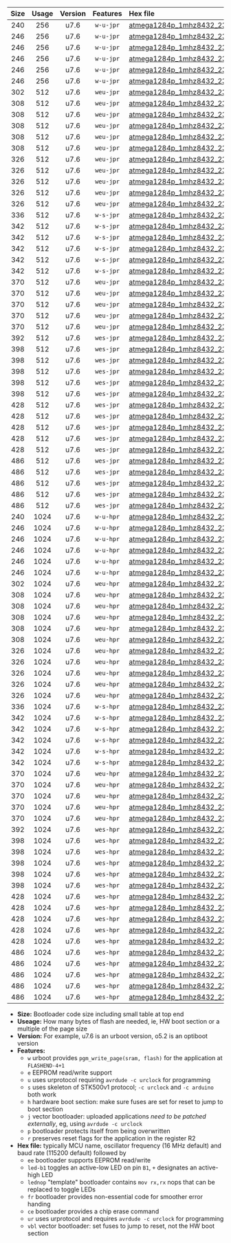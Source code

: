 |Size|Usage|Version|Features|Hex file|
|:-:|:-:|:-:|:-:|:--|
|240|256|u7.6|`w-u-jpr`|[atmega1284p_1mhz8432_230400bps_ur_vbl.hex](https://raw.githubusercontent.com/stefanrueger/urboot/main/atmega1284p_1mhz8432_230400bps_ur_vbl.hex)|
|246|256|u7.6|`w-u-jpr`|[atmega1284p_1mhz8432_230400bps_led+b5_ur_vbl.hex](https://raw.githubusercontent.com/stefanrueger/urboot/main/atmega1284p_1mhz8432_230400bps_led+b5_ur_vbl.hex)|
|246|256|u7.6|`w-u-jpr`|[atmega1284p_1mhz8432_230400bps_led+b7_ur_vbl.hex](https://raw.githubusercontent.com/stefanrueger/urboot/main/atmega1284p_1mhz8432_230400bps_led+b7_ur_vbl.hex)|
|246|256|u7.6|`w-u-jpr`|[atmega1284p_1mhz8432_230400bps_led+c7_ur_vbl.hex](https://raw.githubusercontent.com/stefanrueger/urboot/main/atmega1284p_1mhz8432_230400bps_led+c7_ur_vbl.hex)|
|246|256|u7.6|`w-u-jpr`|[atmega1284p_1mhz8432_230400bps_led+d7_ur_vbl.hex](https://raw.githubusercontent.com/stefanrueger/urboot/main/atmega1284p_1mhz8432_230400bps_led+d7_ur_vbl.hex)|
|246|256|u7.6|`w-u-jpr`|[atmega1284p_1mhz8432_230400bps_lednop_ur_vbl.hex](https://raw.githubusercontent.com/stefanrueger/urboot/main/atmega1284p_1mhz8432_230400bps_lednop_ur_vbl.hex)|
|302|512|u7.6|`weu-jpr`|[atmega1284p_1mhz8432_230400bps_ee_ur_vbl.hex](https://raw.githubusercontent.com/stefanrueger/urboot/main/atmega1284p_1mhz8432_230400bps_ee_ur_vbl.hex)|
|308|512|u7.6|`weu-jpr`|[atmega1284p_1mhz8432_230400bps_ee_led+b5_ur_vbl.hex](https://raw.githubusercontent.com/stefanrueger/urboot/main/atmega1284p_1mhz8432_230400bps_ee_led+b5_ur_vbl.hex)|
|308|512|u7.6|`weu-jpr`|[atmega1284p_1mhz8432_230400bps_ee_led+b7_ur_vbl.hex](https://raw.githubusercontent.com/stefanrueger/urboot/main/atmega1284p_1mhz8432_230400bps_ee_led+b7_ur_vbl.hex)|
|308|512|u7.6|`weu-jpr`|[atmega1284p_1mhz8432_230400bps_ee_led+c7_ur_vbl.hex](https://raw.githubusercontent.com/stefanrueger/urboot/main/atmega1284p_1mhz8432_230400bps_ee_led+c7_ur_vbl.hex)|
|308|512|u7.6|`weu-jpr`|[atmega1284p_1mhz8432_230400bps_ee_led+d7_ur_vbl.hex](https://raw.githubusercontent.com/stefanrueger/urboot/main/atmega1284p_1mhz8432_230400bps_ee_led+d7_ur_vbl.hex)|
|308|512|u7.6|`weu-jpr`|[atmega1284p_1mhz8432_230400bps_ee_lednop_ur_vbl.hex](https://raw.githubusercontent.com/stefanrueger/urboot/main/atmega1284p_1mhz8432_230400bps_ee_lednop_ur_vbl.hex)|
|326|512|u7.6|`weu-jpr`|[atmega1284p_1mhz8432_230400bps_ee_led+b5_fr_ur_vbl.hex](https://raw.githubusercontent.com/stefanrueger/urboot/main/atmega1284p_1mhz8432_230400bps_ee_led+b5_fr_ur_vbl.hex)|
|326|512|u7.6|`weu-jpr`|[atmega1284p_1mhz8432_230400bps_ee_led+b7_fr_ur_vbl.hex](https://raw.githubusercontent.com/stefanrueger/urboot/main/atmega1284p_1mhz8432_230400bps_ee_led+b7_fr_ur_vbl.hex)|
|326|512|u7.6|`weu-jpr`|[atmega1284p_1mhz8432_230400bps_ee_led+c7_fr_ur_vbl.hex](https://raw.githubusercontent.com/stefanrueger/urboot/main/atmega1284p_1mhz8432_230400bps_ee_led+c7_fr_ur_vbl.hex)|
|326|512|u7.6|`weu-jpr`|[atmega1284p_1mhz8432_230400bps_ee_led+d7_fr_ur_vbl.hex](https://raw.githubusercontent.com/stefanrueger/urboot/main/atmega1284p_1mhz8432_230400bps_ee_led+d7_fr_ur_vbl.hex)|
|326|512|u7.6|`weu-jpr`|[atmega1284p_1mhz8432_230400bps_ee_lednop_fr_ur_vbl.hex](https://raw.githubusercontent.com/stefanrueger/urboot/main/atmega1284p_1mhz8432_230400bps_ee_lednop_fr_ur_vbl.hex)|
|336|512|u7.6|`w-s-jpr`|[atmega1284p_1mhz8432_230400bps_vbl.hex](https://raw.githubusercontent.com/stefanrueger/urboot/main/atmega1284p_1mhz8432_230400bps_vbl.hex)|
|342|512|u7.6|`w-s-jpr`|[atmega1284p_1mhz8432_230400bps_led+b5_vbl.hex](https://raw.githubusercontent.com/stefanrueger/urboot/main/atmega1284p_1mhz8432_230400bps_led+b5_vbl.hex)|
|342|512|u7.6|`w-s-jpr`|[atmega1284p_1mhz8432_230400bps_led+b7_vbl.hex](https://raw.githubusercontent.com/stefanrueger/urboot/main/atmega1284p_1mhz8432_230400bps_led+b7_vbl.hex)|
|342|512|u7.6|`w-s-jpr`|[atmega1284p_1mhz8432_230400bps_led+c7_vbl.hex](https://raw.githubusercontent.com/stefanrueger/urboot/main/atmega1284p_1mhz8432_230400bps_led+c7_vbl.hex)|
|342|512|u7.6|`w-s-jpr`|[atmega1284p_1mhz8432_230400bps_led+d7_vbl.hex](https://raw.githubusercontent.com/stefanrueger/urboot/main/atmega1284p_1mhz8432_230400bps_led+d7_vbl.hex)|
|342|512|u7.6|`w-s-jpr`|[atmega1284p_1mhz8432_230400bps_lednop_vbl.hex](https://raw.githubusercontent.com/stefanrueger/urboot/main/atmega1284p_1mhz8432_230400bps_lednop_vbl.hex)|
|370|512|u7.6|`weu-jpr`|[atmega1284p_1mhz8432_230400bps_ee_led+b5_fr_ce_ur_vbl.hex](https://raw.githubusercontent.com/stefanrueger/urboot/main/atmega1284p_1mhz8432_230400bps_ee_led+b5_fr_ce_ur_vbl.hex)|
|370|512|u7.6|`weu-jpr`|[atmega1284p_1mhz8432_230400bps_ee_led+b7_fr_ce_ur_vbl.hex](https://raw.githubusercontent.com/stefanrueger/urboot/main/atmega1284p_1mhz8432_230400bps_ee_led+b7_fr_ce_ur_vbl.hex)|
|370|512|u7.6|`weu-jpr`|[atmega1284p_1mhz8432_230400bps_ee_led+c7_fr_ce_ur_vbl.hex](https://raw.githubusercontent.com/stefanrueger/urboot/main/atmega1284p_1mhz8432_230400bps_ee_led+c7_fr_ce_ur_vbl.hex)|
|370|512|u7.6|`weu-jpr`|[atmega1284p_1mhz8432_230400bps_ee_led+d7_fr_ce_ur_vbl.hex](https://raw.githubusercontent.com/stefanrueger/urboot/main/atmega1284p_1mhz8432_230400bps_ee_led+d7_fr_ce_ur_vbl.hex)|
|370|512|u7.6|`weu-jpr`|[atmega1284p_1mhz8432_230400bps_ee_lednop_fr_ce_ur_vbl.hex](https://raw.githubusercontent.com/stefanrueger/urboot/main/atmega1284p_1mhz8432_230400bps_ee_lednop_fr_ce_ur_vbl.hex)|
|392|512|u7.6|`wes-jpr`|[atmega1284p_1mhz8432_230400bps_ee_vbl.hex](https://raw.githubusercontent.com/stefanrueger/urboot/main/atmega1284p_1mhz8432_230400bps_ee_vbl.hex)|
|398|512|u7.6|`wes-jpr`|[atmega1284p_1mhz8432_230400bps_ee_led+b5_vbl.hex](https://raw.githubusercontent.com/stefanrueger/urboot/main/atmega1284p_1mhz8432_230400bps_ee_led+b5_vbl.hex)|
|398|512|u7.6|`wes-jpr`|[atmega1284p_1mhz8432_230400bps_ee_led+b7_vbl.hex](https://raw.githubusercontent.com/stefanrueger/urboot/main/atmega1284p_1mhz8432_230400bps_ee_led+b7_vbl.hex)|
|398|512|u7.6|`wes-jpr`|[atmega1284p_1mhz8432_230400bps_ee_led+c7_vbl.hex](https://raw.githubusercontent.com/stefanrueger/urboot/main/atmega1284p_1mhz8432_230400bps_ee_led+c7_vbl.hex)|
|398|512|u7.6|`wes-jpr`|[atmega1284p_1mhz8432_230400bps_ee_led+d7_vbl.hex](https://raw.githubusercontent.com/stefanrueger/urboot/main/atmega1284p_1mhz8432_230400bps_ee_led+d7_vbl.hex)|
|398|512|u7.6|`wes-jpr`|[atmega1284p_1mhz8432_230400bps_ee_lednop_vbl.hex](https://raw.githubusercontent.com/stefanrueger/urboot/main/atmega1284p_1mhz8432_230400bps_ee_lednop_vbl.hex)|
|428|512|u7.6|`wes-jpr`|[atmega1284p_1mhz8432_230400bps_ee_led+b5_fr_vbl.hex](https://raw.githubusercontent.com/stefanrueger/urboot/main/atmega1284p_1mhz8432_230400bps_ee_led+b5_fr_vbl.hex)|
|428|512|u7.6|`wes-jpr`|[atmega1284p_1mhz8432_230400bps_ee_led+b7_fr_vbl.hex](https://raw.githubusercontent.com/stefanrueger/urboot/main/atmega1284p_1mhz8432_230400bps_ee_led+b7_fr_vbl.hex)|
|428|512|u7.6|`wes-jpr`|[atmega1284p_1mhz8432_230400bps_ee_led+c7_fr_vbl.hex](https://raw.githubusercontent.com/stefanrueger/urboot/main/atmega1284p_1mhz8432_230400bps_ee_led+c7_fr_vbl.hex)|
|428|512|u7.6|`wes-jpr`|[atmega1284p_1mhz8432_230400bps_ee_led+d7_fr_vbl.hex](https://raw.githubusercontent.com/stefanrueger/urboot/main/atmega1284p_1mhz8432_230400bps_ee_led+d7_fr_vbl.hex)|
|428|512|u7.6|`wes-jpr`|[atmega1284p_1mhz8432_230400bps_ee_lednop_fr_vbl.hex](https://raw.githubusercontent.com/stefanrueger/urboot/main/atmega1284p_1mhz8432_230400bps_ee_lednop_fr_vbl.hex)|
|486|512|u7.6|`wes-jpr`|[atmega1284p_1mhz8432_230400bps_ee_led+b5_fr_ce_vbl.hex](https://raw.githubusercontent.com/stefanrueger/urboot/main/atmega1284p_1mhz8432_230400bps_ee_led+b5_fr_ce_vbl.hex)|
|486|512|u7.6|`wes-jpr`|[atmega1284p_1mhz8432_230400bps_ee_led+b7_fr_ce_vbl.hex](https://raw.githubusercontent.com/stefanrueger/urboot/main/atmega1284p_1mhz8432_230400bps_ee_led+b7_fr_ce_vbl.hex)|
|486|512|u7.6|`wes-jpr`|[atmega1284p_1mhz8432_230400bps_ee_led+c7_fr_ce_vbl.hex](https://raw.githubusercontent.com/stefanrueger/urboot/main/atmega1284p_1mhz8432_230400bps_ee_led+c7_fr_ce_vbl.hex)|
|486|512|u7.6|`wes-jpr`|[atmega1284p_1mhz8432_230400bps_ee_led+d7_fr_ce_vbl.hex](https://raw.githubusercontent.com/stefanrueger/urboot/main/atmega1284p_1mhz8432_230400bps_ee_led+d7_fr_ce_vbl.hex)|
|486|512|u7.6|`wes-jpr`|[atmega1284p_1mhz8432_230400bps_ee_lednop_fr_ce_vbl.hex](https://raw.githubusercontent.com/stefanrueger/urboot/main/atmega1284p_1mhz8432_230400bps_ee_lednop_fr_ce_vbl.hex)|
|240|1024|u7.6|`w-u-hpr`|[atmega1284p_1mhz8432_230400bps_ur.hex](https://raw.githubusercontent.com/stefanrueger/urboot/main/atmega1284p_1mhz8432_230400bps_ur.hex)|
|246|1024|u7.6|`w-u-hpr`|[atmega1284p_1mhz8432_230400bps_led+b5_ur.hex](https://raw.githubusercontent.com/stefanrueger/urboot/main/atmega1284p_1mhz8432_230400bps_led+b5_ur.hex)|
|246|1024|u7.6|`w-u-hpr`|[atmega1284p_1mhz8432_230400bps_led+b7_ur.hex](https://raw.githubusercontent.com/stefanrueger/urboot/main/atmega1284p_1mhz8432_230400bps_led+b7_ur.hex)|
|246|1024|u7.6|`w-u-hpr`|[atmega1284p_1mhz8432_230400bps_led+c7_ur.hex](https://raw.githubusercontent.com/stefanrueger/urboot/main/atmega1284p_1mhz8432_230400bps_led+c7_ur.hex)|
|246|1024|u7.6|`w-u-hpr`|[atmega1284p_1mhz8432_230400bps_led+d7_ur.hex](https://raw.githubusercontent.com/stefanrueger/urboot/main/atmega1284p_1mhz8432_230400bps_led+d7_ur.hex)|
|246|1024|u7.6|`w-u-hpr`|[atmega1284p_1mhz8432_230400bps_lednop_ur.hex](https://raw.githubusercontent.com/stefanrueger/urboot/main/atmega1284p_1mhz8432_230400bps_lednop_ur.hex)|
|302|1024|u7.6|`weu-hpr`|[atmega1284p_1mhz8432_230400bps_ee_ur.hex](https://raw.githubusercontent.com/stefanrueger/urboot/main/atmega1284p_1mhz8432_230400bps_ee_ur.hex)|
|308|1024|u7.6|`weu-hpr`|[atmega1284p_1mhz8432_230400bps_ee_led+b5_ur.hex](https://raw.githubusercontent.com/stefanrueger/urboot/main/atmega1284p_1mhz8432_230400bps_ee_led+b5_ur.hex)|
|308|1024|u7.6|`weu-hpr`|[atmega1284p_1mhz8432_230400bps_ee_led+b7_ur.hex](https://raw.githubusercontent.com/stefanrueger/urboot/main/atmega1284p_1mhz8432_230400bps_ee_led+b7_ur.hex)|
|308|1024|u7.6|`weu-hpr`|[atmega1284p_1mhz8432_230400bps_ee_led+c7_ur.hex](https://raw.githubusercontent.com/stefanrueger/urboot/main/atmega1284p_1mhz8432_230400bps_ee_led+c7_ur.hex)|
|308|1024|u7.6|`weu-hpr`|[atmega1284p_1mhz8432_230400bps_ee_led+d7_ur.hex](https://raw.githubusercontent.com/stefanrueger/urboot/main/atmega1284p_1mhz8432_230400bps_ee_led+d7_ur.hex)|
|308|1024|u7.6|`weu-hpr`|[atmega1284p_1mhz8432_230400bps_ee_lednop_ur.hex](https://raw.githubusercontent.com/stefanrueger/urboot/main/atmega1284p_1mhz8432_230400bps_ee_lednop_ur.hex)|
|326|1024|u7.6|`weu-hpr`|[atmega1284p_1mhz8432_230400bps_ee_led+b5_fr_ur.hex](https://raw.githubusercontent.com/stefanrueger/urboot/main/atmega1284p_1mhz8432_230400bps_ee_led+b5_fr_ur.hex)|
|326|1024|u7.6|`weu-hpr`|[atmega1284p_1mhz8432_230400bps_ee_led+b7_fr_ur.hex](https://raw.githubusercontent.com/stefanrueger/urboot/main/atmega1284p_1mhz8432_230400bps_ee_led+b7_fr_ur.hex)|
|326|1024|u7.6|`weu-hpr`|[atmega1284p_1mhz8432_230400bps_ee_led+c7_fr_ur.hex](https://raw.githubusercontent.com/stefanrueger/urboot/main/atmega1284p_1mhz8432_230400bps_ee_led+c7_fr_ur.hex)|
|326|1024|u7.6|`weu-hpr`|[atmega1284p_1mhz8432_230400bps_ee_led+d7_fr_ur.hex](https://raw.githubusercontent.com/stefanrueger/urboot/main/atmega1284p_1mhz8432_230400bps_ee_led+d7_fr_ur.hex)|
|326|1024|u7.6|`weu-hpr`|[atmega1284p_1mhz8432_230400bps_ee_lednop_fr_ur.hex](https://raw.githubusercontent.com/stefanrueger/urboot/main/atmega1284p_1mhz8432_230400bps_ee_lednop_fr_ur.hex)|
|336|1024|u7.6|`w-s-hpr`|[atmega1284p_1mhz8432_230400bps.hex](https://raw.githubusercontent.com/stefanrueger/urboot/main/atmega1284p_1mhz8432_230400bps.hex)|
|342|1024|u7.6|`w-s-hpr`|[atmega1284p_1mhz8432_230400bps_led+b5.hex](https://raw.githubusercontent.com/stefanrueger/urboot/main/atmega1284p_1mhz8432_230400bps_led+b5.hex)|
|342|1024|u7.6|`w-s-hpr`|[atmega1284p_1mhz8432_230400bps_led+b7.hex](https://raw.githubusercontent.com/stefanrueger/urboot/main/atmega1284p_1mhz8432_230400bps_led+b7.hex)|
|342|1024|u7.6|`w-s-hpr`|[atmega1284p_1mhz8432_230400bps_led+c7.hex](https://raw.githubusercontent.com/stefanrueger/urboot/main/atmega1284p_1mhz8432_230400bps_led+c7.hex)|
|342|1024|u7.6|`w-s-hpr`|[atmega1284p_1mhz8432_230400bps_led+d7.hex](https://raw.githubusercontent.com/stefanrueger/urboot/main/atmega1284p_1mhz8432_230400bps_led+d7.hex)|
|342|1024|u7.6|`w-s-hpr`|[atmega1284p_1mhz8432_230400bps_lednop.hex](https://raw.githubusercontent.com/stefanrueger/urboot/main/atmega1284p_1mhz8432_230400bps_lednop.hex)|
|370|1024|u7.6|`weu-hpr`|[atmega1284p_1mhz8432_230400bps_ee_led+b5_fr_ce_ur.hex](https://raw.githubusercontent.com/stefanrueger/urboot/main/atmega1284p_1mhz8432_230400bps_ee_led+b5_fr_ce_ur.hex)|
|370|1024|u7.6|`weu-hpr`|[atmega1284p_1mhz8432_230400bps_ee_led+b7_fr_ce_ur.hex](https://raw.githubusercontent.com/stefanrueger/urboot/main/atmega1284p_1mhz8432_230400bps_ee_led+b7_fr_ce_ur.hex)|
|370|1024|u7.6|`weu-hpr`|[atmega1284p_1mhz8432_230400bps_ee_led+c7_fr_ce_ur.hex](https://raw.githubusercontent.com/stefanrueger/urboot/main/atmega1284p_1mhz8432_230400bps_ee_led+c7_fr_ce_ur.hex)|
|370|1024|u7.6|`weu-hpr`|[atmega1284p_1mhz8432_230400bps_ee_led+d7_fr_ce_ur.hex](https://raw.githubusercontent.com/stefanrueger/urboot/main/atmega1284p_1mhz8432_230400bps_ee_led+d7_fr_ce_ur.hex)|
|370|1024|u7.6|`weu-hpr`|[atmega1284p_1mhz8432_230400bps_ee_lednop_fr_ce_ur.hex](https://raw.githubusercontent.com/stefanrueger/urboot/main/atmega1284p_1mhz8432_230400bps_ee_lednop_fr_ce_ur.hex)|
|392|1024|u7.6|`wes-hpr`|[atmega1284p_1mhz8432_230400bps_ee.hex](https://raw.githubusercontent.com/stefanrueger/urboot/main/atmega1284p_1mhz8432_230400bps_ee.hex)|
|398|1024|u7.6|`wes-hpr`|[atmega1284p_1mhz8432_230400bps_ee_led+b5.hex](https://raw.githubusercontent.com/stefanrueger/urboot/main/atmega1284p_1mhz8432_230400bps_ee_led+b5.hex)|
|398|1024|u7.6|`wes-hpr`|[atmega1284p_1mhz8432_230400bps_ee_led+b7.hex](https://raw.githubusercontent.com/stefanrueger/urboot/main/atmega1284p_1mhz8432_230400bps_ee_led+b7.hex)|
|398|1024|u7.6|`wes-hpr`|[atmega1284p_1mhz8432_230400bps_ee_led+c7.hex](https://raw.githubusercontent.com/stefanrueger/urboot/main/atmega1284p_1mhz8432_230400bps_ee_led+c7.hex)|
|398|1024|u7.6|`wes-hpr`|[atmega1284p_1mhz8432_230400bps_ee_led+d7.hex](https://raw.githubusercontent.com/stefanrueger/urboot/main/atmega1284p_1mhz8432_230400bps_ee_led+d7.hex)|
|398|1024|u7.6|`wes-hpr`|[atmega1284p_1mhz8432_230400bps_ee_lednop.hex](https://raw.githubusercontent.com/stefanrueger/urboot/main/atmega1284p_1mhz8432_230400bps_ee_lednop.hex)|
|428|1024|u7.6|`wes-hpr`|[atmega1284p_1mhz8432_230400bps_ee_led+b5_fr.hex](https://raw.githubusercontent.com/stefanrueger/urboot/main/atmega1284p_1mhz8432_230400bps_ee_led+b5_fr.hex)|
|428|1024|u7.6|`wes-hpr`|[atmega1284p_1mhz8432_230400bps_ee_led+b7_fr.hex](https://raw.githubusercontent.com/stefanrueger/urboot/main/atmega1284p_1mhz8432_230400bps_ee_led+b7_fr.hex)|
|428|1024|u7.6|`wes-hpr`|[atmega1284p_1mhz8432_230400bps_ee_led+c7_fr.hex](https://raw.githubusercontent.com/stefanrueger/urboot/main/atmega1284p_1mhz8432_230400bps_ee_led+c7_fr.hex)|
|428|1024|u7.6|`wes-hpr`|[atmega1284p_1mhz8432_230400bps_ee_led+d7_fr.hex](https://raw.githubusercontent.com/stefanrueger/urboot/main/atmega1284p_1mhz8432_230400bps_ee_led+d7_fr.hex)|
|428|1024|u7.6|`wes-hpr`|[atmega1284p_1mhz8432_230400bps_ee_lednop_fr.hex](https://raw.githubusercontent.com/stefanrueger/urboot/main/atmega1284p_1mhz8432_230400bps_ee_lednop_fr.hex)|
|486|1024|u7.6|`wes-hpr`|[atmega1284p_1mhz8432_230400bps_ee_led+b5_fr_ce.hex](https://raw.githubusercontent.com/stefanrueger/urboot/main/atmega1284p_1mhz8432_230400bps_ee_led+b5_fr_ce.hex)|
|486|1024|u7.6|`wes-hpr`|[atmega1284p_1mhz8432_230400bps_ee_led+b7_fr_ce.hex](https://raw.githubusercontent.com/stefanrueger/urboot/main/atmega1284p_1mhz8432_230400bps_ee_led+b7_fr_ce.hex)|
|486|1024|u7.6|`wes-hpr`|[atmega1284p_1mhz8432_230400bps_ee_led+c7_fr_ce.hex](https://raw.githubusercontent.com/stefanrueger/urboot/main/atmega1284p_1mhz8432_230400bps_ee_led+c7_fr_ce.hex)|
|486|1024|u7.6|`wes-hpr`|[atmega1284p_1mhz8432_230400bps_ee_led+d7_fr_ce.hex](https://raw.githubusercontent.com/stefanrueger/urboot/main/atmega1284p_1mhz8432_230400bps_ee_led+d7_fr_ce.hex)|
|486|1024|u7.6|`wes-hpr`|[atmega1284p_1mhz8432_230400bps_ee_lednop_fr_ce.hex](https://raw.githubusercontent.com/stefanrueger/urboot/main/atmega1284p_1mhz8432_230400bps_ee_lednop_fr_ce.hex)|

- **Size:** Bootloader code size including small table at top end
- **Useage:** How many bytes of flash are needed, ie, HW boot section or a multiple of the page size
- **Version:** For example, u7.6 is an urboot version, o5.2 is an optiboot version
- **Features:**
  + `w` urboot provides `pgm_write_page(sram, flash)` for the application at `FLASHEND-4+1`
  + `e` EEPROM read/write support
  + `u` uses urprotocol requiring `avrdude -c urclock` for programming
  + `s` uses skeleton of STK500v1 protocol; `-c urclock` and `-c arduino` both work
  + `h` hardware boot section: make sure fuses are set for reset to jump to boot section
  + `j` vector bootloader: uploaded applications *need to be patched externally*, eg, using `avrdude -c urclock`
  + `p` bootloader protects itself from being overwritten
  + `r` preserves reset flags for the application in the register R2
- **Hex file:** typically MCU name, oscillator frequency (16 MHz default) and baud rate (115200 default) followed by
  + `ee` bootloader supports EEPROM read/write
  + `led-b1` toggles an active-low LED on pin `B1`, `+` designates an active-high LED
  + `lednop` "template" bootloader contains `mov rx,rx` nops that can be replaced to toggle LEDs
  + `fr` bootloader provides non-essential code for smoother error handing
  + `ce` bootloader provides a chip erase command
  + `ur` uses urprotocol and requires `avrdude -c urclock` for programming
  + `vbl` vector bootloader: set fuses to jump to reset, not the HW boot section
